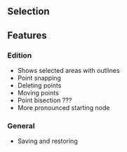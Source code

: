 ## Selection
## Features
### Edition
- Shows selected areas with outlines
- Point snapping
- Deleting points
- Moving points
- Point bisection ???
- More pronounced starting node
### General
- Saving and restoring
